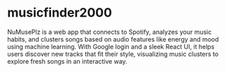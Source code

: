 # musicfinder2000
NuMusePlz is a web app that connects to Spotify, analyzes your music habits, and clusters songs based on audio features like energy and mood using machine learning. With Google login and a sleek React UI, it helps users discover new tracks that fit their style, visualizing music clusters to explore fresh songs in an interactive way.
